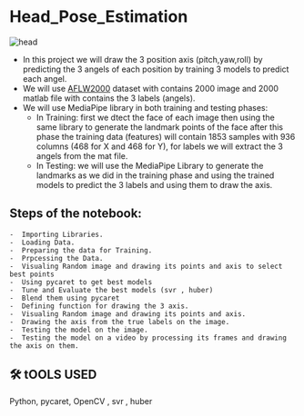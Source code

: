 # Head_Pose_Estimation

![head]([.gif](https://github.com/ahmed98Osama/Head_Pose_Estimation/blob/main/testing_output.gif))


- In this project we will draw the 3 position axis (pitch,yaw,roll) by predicting the 3 angels of each position by training 3 models to predict each angel. 
- We will use [AFLW2000](http://www.cbsr.ia.ac.cn/users/xiangyuzhu/projects/3DDFA/Database/AFLW2000-3D.zip) dataset with contains 2000 image and 2000 matlab file with contains the 3 labels (angels).
- We will use MediaPipe library in both training and testing phases:
  - In Training: first we dtect the face of each image then using the same library to generate the landmark points of the face after this phase the training data (features) will contain 1853 samples with 936 columns (468 for X and 468 for Y), for labels we will extract the 3 angels from the mat file. 
  - In Testing: we will use the MediaPipe Library to generate the landmarks as we did in the training phase and using the trained models to predict the 3 labels and using them to draw the axis.  

## Steps of the notebook:
    -  Importing Libraries. 
    -  Loading Data. 
    -  Preparing the data for Training.
    -  Prpcessing the Data.
    -  Visualing Random image and drawing its points and axis to select best points
    -  Using pycaret to get best models
    -  Tune and Evaluate the best models (svr , huber) 
    -  Blend them using pycaret 
    -  Defining function for drawing the 3 axis.
    -  Visualing Random image and drawing its points and axis.
    -  Drawing the axis from the true labels on the image.
    -  Testing the model on the image.
    -  Testing the model on a video by processing its frames and drawing the axis on them.

## 🛠 tOOLS USED
Python, pycaret, OpenCV , svr , huber
